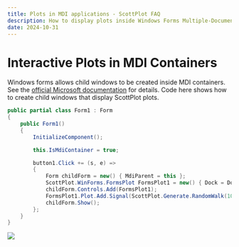 ```yaml
---
title: Plots in MDI applications - ScottPlot FAQ
description: How to display plots inside Windows Forms Multiple-Document Interface (MDI) applications
date: 2024-10-31
---
```


# Interactive Plots in MDI Containers

Windows forms allows child windows to be created inside MDI containers. See the [official Microsoft documentation](https://learn.microsoft.com/en-us/dotnet/desktop/winforms/advanced/how-to-create-mdi-child-forms) for details. Code here shows how to create child windows that display ScottPlot plots.

```cs
public partial class Form1 : Form
{
    public Form1()
    {
        InitializeComponent();

        this.IsMdiContainer = true;

        button1.Click += (s, e) =>
        {
            Form childForm = new() { MdiParent = this };
            ScottPlot.WinForms.FormsPlot FormsPlot1 = new() { Dock = DockStyle.Fill };
            childForm.Controls.Add(FormsPlot1);
            FormsPlot1.Plot.Add.Signal(ScottPlot.Generate.RandomWalk(100));
            childForm.Show();
        };
    }
}
```

<img src="/images/faq/mdi/mdi.gif" class="border shadow border-black mx-auto my-5">